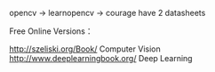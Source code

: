 ﻿opencv  -> learnopencv  -> courage have 2  datasheets


Free Online Versions：

http://szeliski.org/Book/                  Computer Vision    
http://www.deeplearningbook.org/    Deep Learning
